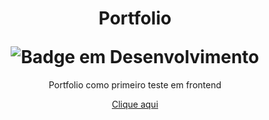 # <div align="center">Portfolio</p>![Badge em Desenvolvimento](http://img.shields.io/static/v1?label=STATUS&message=EM%20DESENVOLVIMENTO&color=GREEN&style=for-the-badge)

<div align="center">  Portfolio como primeiro teste em frontend  </p>



<p align="center"><a href="https://thierryarauj0.github.io/portfolio/" target="_blank">Clique aqui</a></p>
